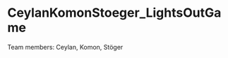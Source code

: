 CeylanKomonStoeger_LightsOutGame
================================

Team members: Ceylan, Komon, Stöger
